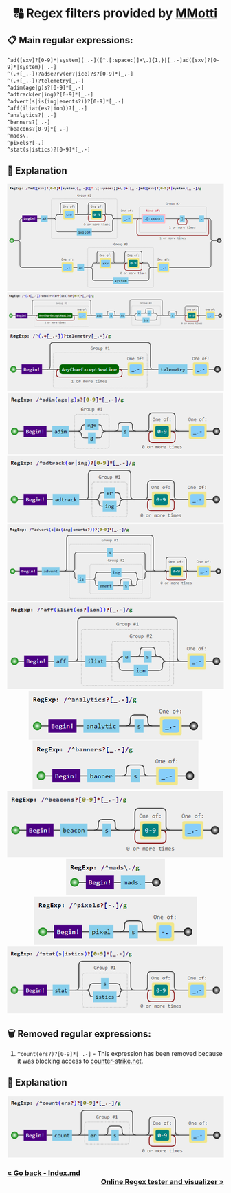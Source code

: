 <h1 align="center">
    🔠 Regex filters provided by <a href="https://github.com/mmotti">MMotti</a>
</h1>


## 📋 Main regular expressions:
```regexp
^ad([sxv]?[0-9]*|system)[_.-]([^.[:space:]]+\.){1,}|[_.-]ad([sxv]?[0-9]*|system)[_.-]
^(.+[_.-])?adse?rv(er?|ice)?s?[0-9]*[_.-]
^(.+[_.-])?telemetry[_.-]
^adim(age|g)s?[0-9]*[_.-]
^adtrack(er|ing)?[0-9]*[_.-]
^advert(s|is(ing|ements?))?[0-9]*[_.-]
^aff(iliat(es?|ion))?[_.-]
^analytics?[_.-]
^banners?[_.-]
^beacons?[0-9]*[_.-]
^mads\.
^pixels?[-.]
^stat(s|istics)?[0-9]*[_.-]
```

## 🤔 Explanation
<div align="center">
    <img src="../../images/regex/main/1.png" alt="Main">
    <img src="../../images/regex/main/2.png" alt="Main">
    <img src="../../images/regex/main/3.png" alt="Main">
    <img src="../../images/regex/main/4.png" alt="Main">
    <img src="../../images/regex/main/5.png" alt="Main">
    <img src="../../images/regex/main/6.png" alt="Main">
    <img src="../../images/regex/main/7.png" alt="Main"><br>
    <img src="../../images/regex/main/8.png" alt="Main"><br>
    <img src="../../images/regex/main/9.png" alt="Main"><br>
    <img src="../../images/regex/main/10.png" alt="Main"><br>
    <img src="../../images/regex/main/11.png" alt="Main"><br>
    <img src="../../images/regex/main/12.png" alt="Main"><br>
    <img src="../../images/regex/main/13.png" alt="Main">
</div>

## 🗑️ Removed regular expressions:
1. `^count(ers?)?[0-9]*[_.-]` - This expression has been removed because it was blocking access to [counter-strike.net](https://www.counter-strike.net).

## 🤔 Explanation
<div align="center">
    <img src="../../images/regex/removed/1.png" alt="Removed">
</div>

<h3>
    <a href="Index.md">« Go back - Index.md</a>
    <div align="right"><a href="https://extendsclass.com/regex-tester.html">Online Regex tester and visualizer »</a></div>
</h3>